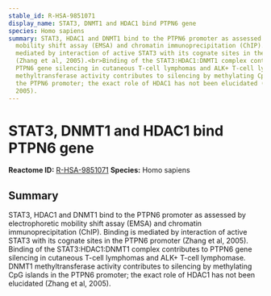 ```yaml
---
stable_id: R-HSA-9851071
display_name: STAT3, DNMT1 and HDAC1 bind PTPN6 gene
species: Homo sapiens
summary: STAT3, HDAC1 and DNMT1 bind to the PTPN6 promoter as assessed by electrophoretic
  mobility shift assay (EMSA) and chromatin immunoprecipitation (ChIP). Binding is
  mediated by interaction of active STAT3 with its cognate sites in the PTPN6 promoter
  (Zhang et al, 2005).<br>Binding of the STAT3:HDAC1:DNMT1 complex contributes to
  PTPN6 gene silencing in cutaneous T-cell lymphomas and ALK+ T-cell lymphomase. DNMT1
  methyltransferase activity contributes to silencing by methylating CpG islands in
  the PTPN6 promoter; the exact role of HDAC1 has not been elucidated (Zhang et al,
  2005).
---
```


# STAT3, DNMT1 and HDAC1 bind PTPN6 gene
**Reactome ID:** [R-HSA-9851071](https://reactome.org/content/detail/R-HSA-9851071)
**Species:** Homo sapiens

## Summary

STAT3, HDAC1 and DNMT1 bind to the PTPN6 promoter as assessed by electrophoretic mobility shift assay (EMSA) and chromatin immunoprecipitation (ChIP). Binding is mediated by interaction of active STAT3 with its cognate sites in the PTPN6 promoter (Zhang et al, 2005).<br>Binding of the STAT3:HDAC1:DNMT1 complex contributes to PTPN6 gene silencing in cutaneous T-cell lymphomas and ALK+ T-cell lymphomase. DNMT1 methyltransferase activity contributes to silencing by methylating CpG islands in the PTPN6 promoter; the exact role of HDAC1 has not been elucidated (Zhang et al, 2005).
